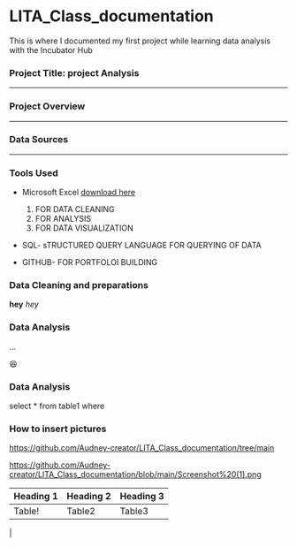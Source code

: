 # LITA_Class_documentation
This is where I documented my first project while learning data analysis with the Incubator Hub
### Project Title: project Analysis
---
### Project Overview
---
### Data Sources 
---
### Tools Used
- Microsoft Excel [download here](https://www.microsoft.com)
  1. FOR DATA CLEANING
  2. FOR ANALYSIS
  3. FOR DATA VISUALIZATION
      
- SQL- sTRUCTURED QUERY LANGUAGE FOR QUERYING OF DATA
- GITHUB- FOR PORTFOLOI BUILDING

### Data Cleaning and preparations 

**hey**
*hey* 
### Data Analysis 
...

😆
### Data Analysis 
select * from table1
where

### How to insert pictures 
https://github.com/Audney-creator/LITA_Class_documentation/tree/main


https://github.com/Audney-creator/LITA_Class_documentation/blob/main/Screenshot%20(1).png


|Heading 1|Heading 2|Heading 3|
|---------|---------|---------|
|Table!|Table2|Table3|
|
